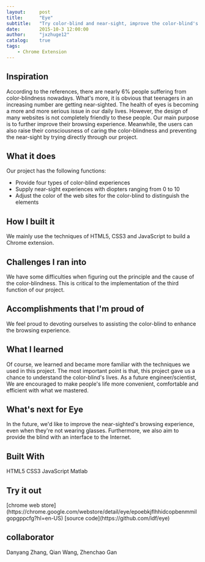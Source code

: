 ```yaml
---
layout:     post
title:      "Eye"
subtitle:   "Try color-blind and near-sight, improve the color-blind's browsing experience, care the special group."
date:       2015-10-3 12:00:00
author:     "jxzhuge12"
catalog:    true
tags:
    - Chrome Extension
---
```


## Inspiration

According to the references, there are nearly 6% people suffering from color-blindness nowadays. What's more, it is obvious that teenagers in an increasing number are getting near-sighted. The health of eyes is becoming a more and more serious issue in our daily lives. However, the design of many websites is not completely friendly to these people. Our main purpose is to further improve their browsing experience. Meanwhile, the users can also raise their consciousness of caring the color-blindness and preventing the near-sight by trying directly through our project.

## What it does

Our project has the following functions:
- Provide four types of color-blind experiences
- Supply near-sight experiences with diopters ranging from 0 to 10 
- Adjust the color of the web sites for the color-blind to distinguish the elements

## How I built it

We mainly use the techniques of HTML5, CSS3 and JavaScript to build a Chrome extension.

## Challenges I ran into

We have some difficulties when figuring out the principle and the cause of the color-blindness. This is critical to the implementation of the third function of our project.

## Accomplishments that I'm proud of

We feel proud to devoting ourselves to assisting the color-blind to enhance the browsing experience.

## What I learned

Of course, we learned and became more familiar with the techniques we used in this project. The most important point is that, this project gave us a chance to understand the color-blind's lives. As a future engineer/scientist, We are encouraged to make people's life more convenient, comfortable and efficient with what we mastered. 

## What's next for Eye

In the future, we'd like to improve the near-sighted's browsing experience, even when they're not wearing glasses. Furthermore, we also aim to provide the blind with an interface to the Internet. 


## Built With
<span class="badge">HTML5</span>
<span class="badge">CSS3</span>
<span class="badge">JavaScript</span>
<span class="badge">Matlab</span>

## Try it out
<a target="_blank" href="https://chrome.google.com/webstore/detail/eye/epoebkjflhhidcopbenmmilgopgppcfg?hl=en-US">
        <i class="fa fa-chrome"></i>
</a>[chrome web store](https://chrome.google.com/webstore/detail/eye/epoebkjflhhidcopbenmmilgopgppcfg?hl=en-US)

<a target="_blank" href="https://github.com/idf/eye">
        <i class="fa fa-github"></i>
</a>[source code](https://github.com/idf/eye)

## collaborator
Danyang Zhang, Qian Wang, Zhenchao Gan